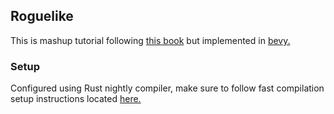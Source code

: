 ## Roguelike

This is mashup tutorial following [this book][roguelike_book] but implemented in [bevy.][bevy]

### Setup

Configured using Rust nightly compiler, make sure to follow fast compilation setup instructions located [here.][bevy_getting_started]

[bevy]: https://bevyengine.org/
[roguelike_book]: https://bfnightly.bracketproductions.com/chapter_0.html
[bevy_getting_started]: https://bevyengine.org/learn/book/getting-started/setup/